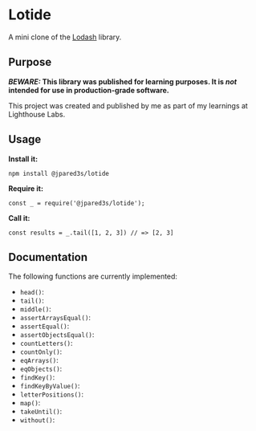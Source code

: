 # Lotide

A mini clone of the [Lodash](https://lodash.com) library.

## Purpose

**_BEWARE:_ This library was published for learning purposes. It is _not_ intended for use in production-grade software.**

This project was created and published by me as part of my learnings at Lighthouse Labs. 

## Usage

**Install it:**

`npm install @jpared3s/lotide`

**Require it:**

`const _ = require('@jpared3s/lotide');`

**Call it:**

`const results = _.tail([1, 2, 3]) // => [2, 3]`

## Documentation

The following functions are currently implemented:

* `head()`:
* `tail()`:
* `middle()`: 
* `assertArraysEqual()`: 
* `assertEqual()`: 
* `assertObjectsEqual()`: 
* `countLetters()`: 
* `countOnly()`: 
* `eqArrays()`: 
* `eqObjects()`: 
* `findKey()`: 
* `findKeyByValue()`: 
* `letterPositions()`: 
* `map()`: 
* `takeUntil()`: 
* `without()`: